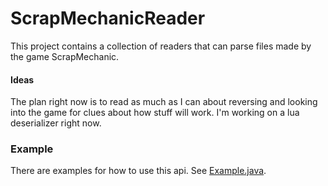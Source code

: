 # ScrapMechanicReader
This project contains a collection of readers that can parse files made by the game ScrapMechanic.


#### Ideas

The plan right now is to read as much as I can about reversing and looking into the game for clues about how stuff will work.
I'm working on a lua deserializer right now.


### Example
There are examples for how to use this api.
See [Example.java](../main/src/main/java/com/hardcoded/example/Example.java).



